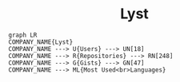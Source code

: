 <h1 align="center">Lyst</h1>

```mermaid
graph LR
COMPANY_NAME{Lyst}
COMPANY_NAME ---> U{Users} ---> UN[18]
COMPANY_NAME ---> R{Repositories} ---> RN[248]
COMPANY_NAME ---> G{Gists} ---> GN[47]
COMPANY_NAME ---> ML{Most Used<br>Languages}
```
